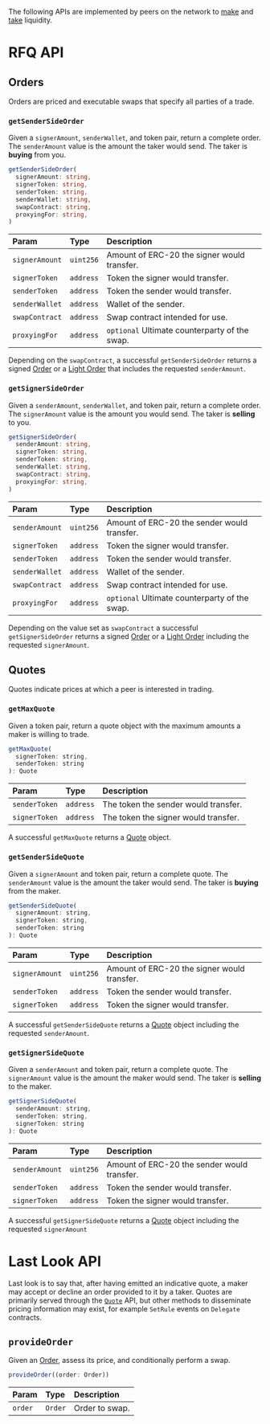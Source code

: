 The following APIs are implemented by peers on the network to [make](../make-liquidity/run-a-server.md) and [take](../take-liquidity/request-quotes.md) liquidity.

# RFQ API

## Orders

Orders are priced and executable swaps that specify all parties of a trade.

### `getSenderSideOrder`

Given a `signerAmount`, `senderWallet`, and token pair, return a complete order. The `senderAmount` value is the amount the taker would send. The taker is **buying** from you.

```TypeScript
getSenderSideOrder(
  signerAmount: string,
  signerToken: string,
  senderToken: string,
  senderWallet: string,
  swapContract: string,
  proxyingFor: string,
)
```

| Param          | Type      | Description                                   |
| :------------- | :-------- | :-------------------------------------------- |
| `signerAmount` | `uint256` | Amount of ERC-20 the signer would transfer.   |
| `signerToken`  | `address` | Token the signer would transfer.              |
| `senderToken`  | `address` | Token the sender would transfer.              |
| `senderWallet` | `address` | Wallet of the sender.                         |
| `swapContract` | `address` | Swap contract intended for use.               |
| `proxyingFor`  | `address` | `optional` Ultimate counterparty of the swap. |

Depending on the `swapContract`, a successful `getSenderSideOrder` returns a signed [Order](./types-and-formats.md#orders) or a [Light Order](./types-and-formats.md#light-orders) that includes the requested `senderAmount`.

### `getSignerSideOrder`

Given a `senderAmount`, `senderWallet`, and token pair, return a complete order. The `signerAmount` value is the amount you would send. The taker is **selling** to you.

```TypeScript
getSignerSideOrder(
  senderAmount: string,
  signerToken: string,
  senderToken: string,
  senderWallet: string,
  swapContract: string,
  proxyingFor: string,
)
```

| Param          | Type      | Description                                   |
| :------------- | :-------- | :-------------------------------------------- |
| `senderAmount` | `uint256` | Amount of ERC-20 the sender would transfer.   |
| `signerToken`  | `address` | Token the signer would transfer.              |
| `senderToken`  | `address` | Token the sender would transfer.              |
| `senderWallet` | `address` | Wallet of the sender.                         |
| `swapContract` | `address` | Swap contract intended for use.               |
| `proxyingFor`  | `address` | `optional` Ultimate counterparty of the swap. |

Depending on the value set as `swapContract` a successful `getSignerSideOrder` returns a signed [Order](./types-and-formats.md#orders) or a [Light Order](./types-and-formats.md#light-orders) including the requested `signerAmount`.

## Quotes

Quotes indicate prices at which a peer is interested in trading.

### `getMaxQuote`

Given a token pair, return a quote object with the maximum amounts a maker is willing to trade.

```javascript
getMaxQuote(
  signerToken: string,
  senderToken: string
): Quote
```

| Param         | Type      | Description                          |
| :------------ | :-------- | :----------------------------------- |
| `senderToken` | `address` | The token the sender would transfer. |
| `signerToken` | `address` | The token the signer would transfer. |

A successful `getMaxQuote` returns a [Quote](./types-and-formats.md#quotes) object.

### `getSenderSideQuote`

Given a `signerAmount` and token pair, return a complete quote. The `senderAmount` value is the amount the taker would send. The taker is **buying** from the maker.

```javascript
getSenderSideQuote(
  signerAmount: string,
  signerToken: string,
  senderToken: string
): Quote
```

| Param          | Type      | Description                                 |
| :------------- | :-------- | :------------------------------------------ |
| `signerAmount` | `uint256` | Amount of ERC-20 the signer would transfer. |
| `senderToken`  | `address` | Token the sender would transfer.            |
| `signerToken`  | `address` | Token the signer would transfer.            |

A successful `getSenderSideQuote` returns a [Quote](./types-and-formats.md#quotes) object including the requested `senderAmount`.

### `getSignerSideQuote`

Given a `senderAmount` and token pair, return a complete quote. The `signerAmount` value is the amount the maker would send. The taker is **selling** to the maker.

```javascript
getSignerSideQuote(
  senderAmount: string,
  senderToken: string,
  signerToken: string
): Quote
```

| Param          | Type      | Description                                 |
| :------------- | :-------- | :------------------------------------------ |
| `senderAmount` | `uint256` | Amount of ERC-20 the sender would transfer. |
| `senderToken`  | `address` | Token the sender would transfer.            |
| `signerToken`  | `address` | Token the signer would transfer.            |

A successful `getSignerSideQuote` returns a [Quote](./types-and-formats.md#quotes) object including the requested `signerAmount`

# Last Look API

Last look is to say that, after having emitted an indicative quote, a maker may accept or decline an order provided to it by a taker. Quotes are primarily served through the [`Quote`](#quote-api) API, but other methods to disseminate pricing information may exist, for example `SetRule` events on `Delegate` contracts.

## `provideOrder`

Given an [Order](./types-and-formats.md#orders), assess its price, and conditionally perform a swap.

```javascript
provideOrder((order: Order))
```

| Param   | Type    | Description    |
| :------ | :------ | :------------- |
| `order` | `Order` | Order to swap. |
